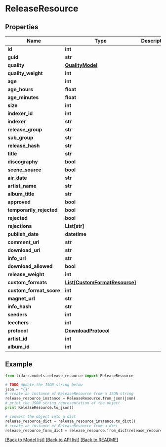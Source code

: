 # ReleaseResource


## Properties

Name | Type | Description | Notes
------------ | ------------- | ------------- | -------------
**id** | **int** |  | [optional] 
**guid** | **str** |  | [optional] 
**quality** | [**QualityModel**](QualityModel.md) |  | [optional] 
**quality_weight** | **int** |  | [optional] 
**age** | **int** |  | [optional] 
**age_hours** | **float** |  | [optional] 
**age_minutes** | **float** |  | [optional] 
**size** | **int** |  | [optional] 
**indexer_id** | **int** |  | [optional] 
**indexer** | **str** |  | [optional] 
**release_group** | **str** |  | [optional] 
**sub_group** | **str** |  | [optional] 
**release_hash** | **str** |  | [optional] 
**title** | **str** |  | [optional] 
**discography** | **bool** |  | [optional] 
**scene_source** | **bool** |  | [optional] 
**air_date** | **str** |  | [optional] 
**artist_name** | **str** |  | [optional] 
**album_title** | **str** |  | [optional] 
**approved** | **bool** |  | [optional] 
**temporarily_rejected** | **bool** |  | [optional] 
**rejected** | **bool** |  | [optional] 
**rejections** | **List[str]** |  | [optional] 
**publish_date** | **datetime** |  | [optional] 
**comment_url** | **str** |  | [optional] 
**download_url** | **str** |  | [optional] 
**info_url** | **str** |  | [optional] 
**download_allowed** | **bool** |  | [optional] 
**release_weight** | **int** |  | [optional] 
**custom_formats** | [**List[CustomFormatResource]**](CustomFormatResource.md) |  | [optional] 
**custom_format_score** | **int** |  | [optional] 
**magnet_url** | **str** |  | [optional] 
**info_hash** | **str** |  | [optional] 
**seeders** | **int** |  | [optional] 
**leechers** | **int** |  | [optional] 
**protocol** | [**DownloadProtocol**](DownloadProtocol.md) |  | [optional] 
**artist_id** | **int** |  | [optional] 
**album_id** | **int** |  | [optional] 

## Example

```python
from lidarr.models.release_resource import ReleaseResource

# TODO update the JSON string below
json = "{}"
# create an instance of ReleaseResource from a JSON string
release_resource_instance = ReleaseResource.from_json(json)
# print the JSON string representation of the object
print ReleaseResource.to_json()

# convert the object into a dict
release_resource_dict = release_resource_instance.to_dict()
# create an instance of ReleaseResource from a dict
release_resource_form_dict = release_resource.from_dict(release_resource_dict)
```
[[Back to Model list]](../README.md#documentation-for-models) [[Back to API list]](../README.md#documentation-for-api-endpoints) [[Back to README]](../README.md)


